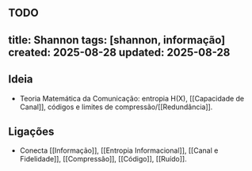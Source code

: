 TODO
---
title: Shannon
tags: [shannon, informação]
created: 2025-08-28
updated: 2025-08-28
---

## Ideia
- Teoria Matemática da Comunicação: entropia H(X), [[Capacidade de Canal]], códigos e limites de compressão/[[Redundância]].

## Ligações
- Conecta [[Informação]], [[Entropia Informacional]], [[Canal e Fidelidade]], [[Compressão]], [[Código]], [[Ruído]].
